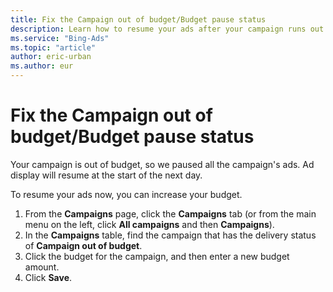 ```yaml
---
title: Fix the Campaign out of budget/Budget pause status
description: Learn how to resume your ads after your campaign runs out of budget.
ms.service: "Bing-Ads"
ms.topic: "article"
author: eric-urban
ms.author: eur
---
```


# Fix the Campaign out of budget/Budget pause status

Your campaign is out of budget, so we paused all the campaign's ads. Ad display will resume at the start of the next day.

To resume your ads now, you can increase your budget.

1. From the **Campaigns** page, click the **Campaigns** tab (or from the main menu on the left, click **All campaigns** and then **Campaigns**).
1. In the **Campaigns** table, find the campaign that has the delivery status of **Campaign out of budget**.
1. Click the budget for the campaign, and then enter a new budget amount.
1. Click **Save**.


